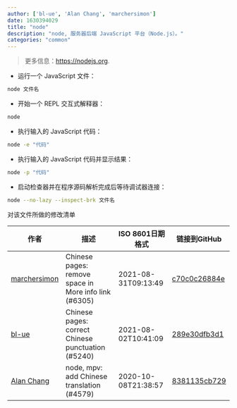```yaml
---
author: ['bl-ue', 'Alan Chang', 'marchersimon']
date: 1630394029
title: "node"
description: "node, 服务器后端 JavaScript 平台（Node.js）。"
categories: "common"
---
```

> 更多信息：<https://nodejs.org>.

- 运行一个 JavaScript 文件：

```bash
node 文件名
```

- 开始一个 REPL 交互式解释器：

```bash
node
```

- 执行输入的 JavaScript 代码：

```bash
node -e "代码"
```

- 执行输入的 JavaScript 代码并显示结果：

```bash
node -p "代码"
```

- 启动检查器并在程序源码解析完成后等待调试器连接：

```bash
node --no-lazy --inspect-brk 文件名
```
对该文件所做的修改清单


作者 | 描述 | ISO 8601日期格式 | 链接到GitHub
------|-----|-----|-----
[marchersimon](mailto:50295997+marchersimon@users.noreply.github.com) | Chinese pages: remove space in More info link (#6305) | 2021-08-31T09:13:49 | [c70c0c26884e](https://github.com/tldr-pages/tldr/commit/c70c0c26884ee74fabb640cd842d1e4c72d9df4b)
[bl-ue](mailto:54780737+bl-ue@users.noreply.github.com) | Chinese pages: correct Chinese punctuation (#5240) | 2021-08-02T10:41:09 | [289e30dfb3d1](https://github.com/tldr-pages/tldr/commit/289e30dfb3d1d73bade9e3610e12bfc90e9270ae)
[Alan Chang](mailto:tcode2k16@users.noreply.github.com) | node, mpv: add Chinese translation (#4579) | 2020-10-08T21:38:57 | [8381135cb729](https://github.com/tldr-pages/tldr/commit/8381135cb729d204ed10a482033c7fa89102fa0c)

